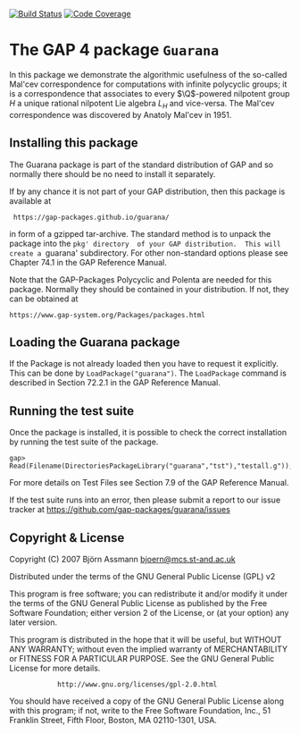 [![Build Status](https://travis-ci.org/gap-packages/guarana.svg?branch=master)](https://travis-ci.org/gap-packages/guarana)
[![Code Coverage](https://codecov.io/github/gap-packages/guarana/coverage.svg?branch=master&token=)](https://codecov.io/gh/gap-packages/guarana)

# The GAP 4 package `Guarana`

In this package we demonstrate the algorithmic usefulness of the
so-called Mal'cev correspondence for computations with infinite
polycyclic groups; it is a correspondence that associates to every
$\Q$-powered nilpotent group $H$ a unique rational nilpotent Lie algebra
$L_H$ and vice-versa. The Mal'cev correspondence was discovered by
Anatoly Mal'cev in 1951.

 
## Installing this package

The Guarana package is part of the standard distribution of GAP and
so normally there should be no need to install it separately.

If by any chance it is not part of your GAP distribution, then 
this package is available at
        
     https://gap-packages.github.io/guarana/
                                                                           
in form of a gzipped tar-archive. The standard method is to unpack the
package into the `pkg' directory  of your GAP distribution.  This will
create a `guarana' subdirectory. 
For other non-standard options please see  Chapter 74.1 
in the GAP Reference Manual.

Note that the GAP-Packages Polycyclic and Polenta are needed for this
package. Normally they should be contained in your distribution. If not,
they can be obtained at

    https://www.gap-system.org/Packages/packages.html             


## Loading the Guarana package

If the  Package is not already loaded 
then you have to request it explicitly. 
This  can be 
done by `LoadPackage("guarana")`.
The `LoadPackage` command is described in Section 72.2.1
in the GAP Reference Manual.


## Running the test suite

Once the package is installed, it is possible to check the correct
installation by running the test suite of the package.

    gap> Read(Filename(DirectoriesPackageLibrary("guarana","tst"),"testall.g"));

For more details on  Test Files see Section 7.9 of the GAP Reference Manual.

If the test suite runs into an error, then please submit
a report to our issue tracker at
  <https://github.com/gap-packages/guarana/issues>

                                 
## Copyright & License

Copyright (C) 2007  Björn Assmann <bjoern@mcs.st-and.ac.uk>

Distributed under the terms of the GNU General Public License (GPL) v2

This program is free software; you can redistribute it and/or
modify it under the terms of the GNU General Public License
as published by the Free Software Foundation; either version 2
of the License, or (at your option) any later version.

This program is distributed in the hope that it will be useful,
but WITHOUT ANY WARRANTY; without even the implied warranty of
MERCHANTABILITY or FITNESS FOR A PARTICULAR PURPOSE.  See the
GNU General Public License for more details.

                http://www.gnu.org/licenses/gpl-2.0.html

You should have received a copy of the GNU General Public License
along with this program; if not, write to the Free Software
Foundation, Inc., 51 Franklin Street, Fifth Floor, Boston, MA  02110-1301,
USA.
